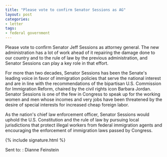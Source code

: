 ```yaml
---
title: "Please vote to confirm Senator Sessions as AG"
layout: post
categories:
- letter
tags:
- federal government
---
```


Please vote to confirm Senator Jeff Sessions as attorney general. The new administration has a lot of work ahead of it repairing the damage done to our country and to the rule of law by the previous administration, and Senator Sessions can play a key role in that effort.

For more than two decades, Senator Sessions has been the Senate's leading voice in favor of immigration policies that serve the national interest and are in line with the recommendations of the bipartisan U.S. Commission for Immigration Reform, chaired by the civil rights icon Barbara Jordan. Senator Sessions is one of the few in Congress to speak up for the working women and men whose incomes and very jobs have been threatened by the desire of special interests for increased cheap foreign labor.

As the nation's chief law enforcement officer, Senator Sessions would uphold the U.S. Constitution and the rule of law by pursuing local jurisdictions that protect illegal workers from federal immigration agents and encouraging the enforcement of immigration laws passed by Congress.

{% include signature.html %}

Sent to:
: Dianne Feinstein
